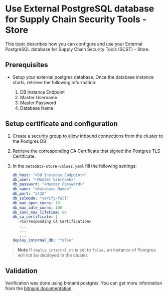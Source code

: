 # Use External PostgreSQL database for Supply Chain Security Tools - Store

This topic describes how you can configure and use your External PostgreSQL database for Supply Chain Security Tools (SCST) - Store.

## <a id='prereqExtrenalDB'></a>Prerequisites

* Setup your external postgres database. Once the database instance starts, retrieve the following information:

   1. DB Instance Endpoint
   1. Master Username
   1. Master Password
   1. Database Name

## Setup certificate and configuration

1. Create a security group to allow inbound connections from the cluster to the Postgres DB

2. Retrieve the corresponding CA Certificate that signed the Postgres TLS Certificate.

3. In the `metadata-store-values.yaml` fill the following settings:

   ```yaml
   db_host: "<DB Instance Endpoint>"
   db_user: "<Master Username>"
   db_password: "<Master Password>"
   db_name: "<Database Name>"
   db_port: "5432"
   db_sslmode: "verify-full"
   db_max_open_conns: 10
   db_max_idle_conns: 100
   db_conn_max_lifetime: 60
   db_ca_certificate: |
      <Corresponding CA Certification>
      ...
      ...
      ...
   deploy_internal_db: "false"
   ```

> **Note** If `deploy_internal_db` is set to `false,` an instance of Postgres will not be deployed in the cluster.

## Validation

Verification was done using bitnami postgres. You can get more information from the [bitnami documentation](https://github.com/bitnami/charts/tree/main/bitnami/postgresql).